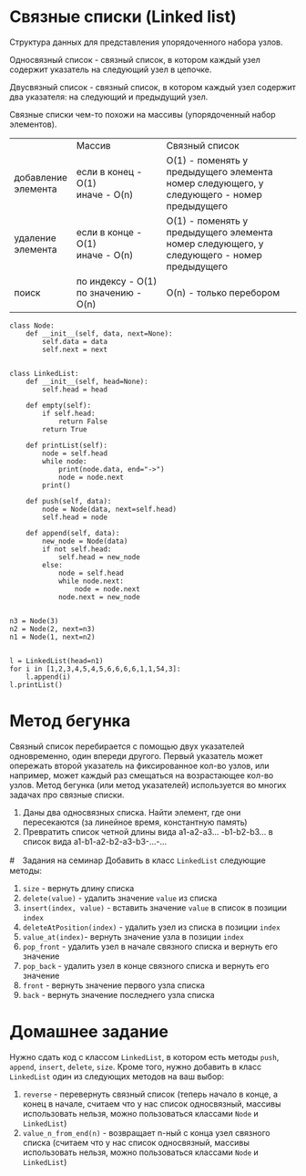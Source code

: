 # Связные списки (Linked list)

Структура данных для представления упорядоченного набора узлов. 

Односвязный список - связный список, в котором каждый узел содержит указатель на следующий узел в цепочке.

Двусвязный список - связный список, в котором каждый узел содержит два указателя: на следующий и предыдущий узел.

Связные списки чем-то похожи на массивы (упорядоченный набор элементов).

<table>
<tr>
<td width="20%"></td>
<td width="32%">Массив</td>
<td width="48%">Связный список</td>
</tr>
<tr>
<td>добавление элемента</td>
<td>если в конец - O(1)<br>иначе - O(n)</td>
<td>O(1) - поменять у предыдущего элемента номер следующего, у следующего - номер предыдущего</td>
</tr>
<tr>
<td>удаление элемента</td>
<td>если в конце - O(1)<br>иначе - O(n)</td>
<td>O(1) - поменять у предыдущего элемента номер следующего, у следующего - номер предыдущего</td>
</tr>
<tr>
<td>поиск</td>
<td>по индексу - O(1)<br>по значению - O(n)</td>
<td>O(n) - только перебором</td>
</tr>
</table>


```
class Node:
    def __init__(self, data, next=None):
        self.data = data
        self.next = next


class LinkedList:
    def __init__(self, head=None):
        self.head = head

    def empty(self):
        if self.head:
            return False
        return True

    def printList(self):
        node = self.head
        while node:
            print(node.data, end="->")
            node = node.next
        print()

    def push(self, data):
        node = Node(data, next=self.head)
        self.head = node

    def append(self, data):
        new_node = Node(data)
        if not self.head:
            self.head = new_node
        else:
            node = self.head
            while node.next:
                node = node.next
            node.next = new_node


n3 = Node(3)
n2 = Node(2, next=n3)
n1 = Node(1, next=n2)


l = LinkedList(head=n1)
for i in [1,2,3,4,5,4,5,6,6,6,6,1,1,54,3]:
    l.append(i)
l.printList()
```

# Метод бегунка
Связный список перебирается с помощью двух указателей одновременно, один впереди другого. Первый указатель может опережать второй указатель на фиксированное кол-во узлов, или например, может каждый раз смещаться на возрастающее кол-во узлов.
Метод бегунка (или метод указателей) используется во многих задачах про связные списки.

1. Даны два односвязных списка. Найти элемент, где они пересекаются (за линейное время, константную память)
2. Превратить список четной длины вида a1-a2-a3... -b1-b2-b3... в список вида a1-b1-a2-b2-a3-b3-...-...

#　Задания на семинар
Добавить в класс `LinkedList` следующие методы:

1. `size` - вернуть длину списка
7. `delete(value)` - удалить значение `value` из списка
8. `insert(index, value)` - вставить значение `value` в список в позиции `index`
9. `deleteAtPosition(index)` - удалить узел из списка в позиции `index`
2. `value_at(index)`- вернуть значение узла в позиции `index`
3. `pop_front` - удалить узел в начале связного списка и вернуть его значение
4. `pop_back` - удалить узел в конце связного списка и вернуть его значение
5. `front` - вернуть значение первого узла списка
6. `back` - вернуть значение последнего узла списка

# Домашнее задание
Нужно сдать код с классом `LinkedList`, в котором есть методы `push`, `append`, `insert`, `delete`, `size`.
Кроме того, нужно добавить в класс `LinkedList` один из следующих методов на ваш выбор:

1. `reverse` - перевернуть связный список (теперь начало в конце, а конец в начале, считаем что у нас список односвязный, массивы использовать нельзя, можно пользоваться классами `Node`  и `LinkedList`)
2. `value_n_from_end(n)` - возвращает n-ный с конца узел связного списка (считаем что у нас список односвязный, массивы использовать нельзя, можно пользоваться классами `Node`  и `LinkedList`)
